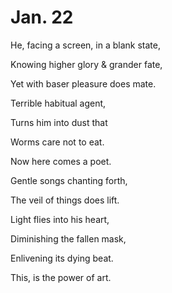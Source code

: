 # Jan. 22

He, facing a screen, in a blank state,

Knowing higher glory & grander fate,

Yet with baser pleasure does mate.



Terrible habitual agent,

Turns him into dust that

Worms care not to eat.



Now here comes a poet.

Gentle songs chanting forth,

The veil of things does lift.



Light flies into his heart,

Diminishing the fallen mask,

Enlivening its dying beat.



This, is the power of art.













